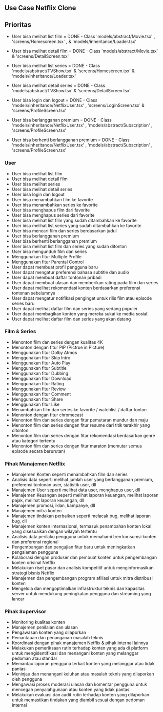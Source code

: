 ## Use Case Netflix Clone

## Prioritas

- User bisa melihat list film = DONE - Class 'models/abstract/Movie.tsx' , 'screens/Homescreen.tsx' , & 'models/inheritance/Loader.tsx'
- User bisa melihat detail film = DONE - Class 'models/abstract/Movie.tsx' & 'screens/DetailScreen.tsx'

- User bisa melihat list series = DONE - Class 'models/abstract/TVShow.tsx' & 'screens/Homescreen.tsx' & 'models/inheritance/Loader.tsx'
- User bisa melihat detail series = DONE - Class 'models/abstract/TVShow.tsx' & 'screens/DetailScreen.tsx'

- User bisa login dan logout = DONE - Class 'models/inheritance/NetflixUser.tsx' , 'screens/LoginScreen.tsx' & 'screens/ProfileScreen.tsx'

- User bisa berlangganan premium = DONE - Class 'models/inheritance/NetflixUser.tsx' , 'models/abstract/Subscription' , 'screens/ProfileScreen.tsx'
- User bisa berhenti berlangganan premium = DONE - Class 'models/inheritance/NetflixUser.tsx' , 'models/abstract/Subscription' , 'screens/ProfileScreen.tsx'

### User

- User bisa melihat list film
- User bisa melihat detail film
- User bisa melihat series
- User bisa melihat detail series
- User bisa login dan logout
- User bisa menambahkan film ke favorite
- User bisa menambahkan series ke favorite
- User bisa menghapus film dari favorite
- User bisa menghapus series dari favorite
- User bisa melihat list film yang sudah ditambahkan ke favorite
- User bisa melihat list series yang sudah ditambahkan ke favorite
- User bisa mencari film dan series berdasarkan judul
- User bisa berlangganan premium
- User bisa berhenti berlangganan premium
- User bisa melihat list film dan series yang sudah ditonton
- User bisa mengunduh film dan series
- Menggunakan fitur Multiple Profile
- Menggunakan fitur Parental Control
- User dapat membuat profil pengguna baru
- User dapat mengatur preferensi bahasa subtitle dan audio
- User dapat membuat daftar tontonan pribadi
- User dapat membuat ulasan dan memberikan rating pada film dan series
- User dapat melihat rekomendasi konten berdasarkan preferensi tontonan sebelumnya
- User dapat mengatur notifikasi pengingat untuk rilis film atau episode series baru
- User dapat melihat daftar film dan series yang sedang populer
- User dapat membagikan konten yang mereka sukai ke media sosial
- User dapat melihat daftar film dan series yang akan datang

### Film & Series

- Menonton film dan series dengan kualitas 4K
- Menonton dengan fitur PIP (Pictrue in Picture)
- Menggunakan fitur Dolby Atmos
- Menggunakan fitur Skip Intro
- Menggunakan fitur Auto Play
- Menggunakan fitur Subtitle
- Menggunakan fitur Dubbing
- Menggunakan fitur Download
- Menggunakan fitur Rating
- Menggunakan fitur Review
- Menggunakan fitur Comment
- Menggunakan fitur Share
- Menggunakan fitur Like
- Menambahkan film dan series ke favorite / watchlist / daftar tonton
- Menonton dengan fitur chromecast
- Menonton film dan series dengan fitur pemutaran mundur dan maju
- Menonton film dan series dengan fitur resume dari titik terakhir yang ditonton
- Menonton film dan series dengan fitur rekomendasi berdasarkan genre atau kategori tertentu
- Menonton film dan series dengan fitur maraton (memutar semua episode secara berurutan)

### Pihak Manajemen Netflix

- Manajemen Konten seperti menambahkan film dan series
- Analisis data seperti melihat jumlah user yang berlangganan premium, preferensi tontonan user, statistik user, dll
- Manajemen User seperti melihat data user, menghapus user, dll
- Manajemen Keuangan seperti melihat laporan keuangan, melihat laporan pajak, melihat laporan keuangan, dll
- Manajemen promosi, iklan, kampanye, dll
- Manajemen mitra konten
- Manajemen tindakan perbaikan seperti melacak bug, melihat laporan bug, dll
- Manajemen konten internasional, termasuk penambahan konten lokal yang disesuaikan dengan wilayah tertentu
- Analisis data perilaku pengguna untuk memahami tren konsumsi konten dan preferensi regional
- Pengembangan dan pengujian fitur baru untuk meningkatkan pengalaman pengguna
- Kolaborasi dengan produser dan pembuat konten untuk pengembangan konten orisinal Netflix
- Melakukan riset pasar dan analisis kompetitif untuk menginformasikan strategi bisnis Netflix
- Manajemen dan pengembangan program afiliasi untuk mitra distribusi konten
- Mengelola dan mengoptimalkan infrastruktur teknis dan kapasitas server untuk mendukung peningkatan pengguna dan streaming yang lancar

### Pihak Supervisor

- Monitoring kualitas konten
- Manajemen penilaian dan ulasan
- Pengawasan konten yang dilaporkan
- Pemantauan dan penanganan masalah teknis
- Koordinasi dengan pihak manajemen Netflix & pihak internal lainnya
- Melakukan pemeriksaan rutin terhadap konten yang ada di platform untuk mengidentifikasi dan menangani konten yang melanggar pedoman atau standar
- Memantau laporan pengguna terkait konten yang melanggar atau tidak pantas
- Meninjau dan menangani keluhan atau masalah teknis yang dilaporkan oleh pengguna
- Mengawasi proses moderasi ulasan dan komentar pengguna untuk mencegah penyalahgunaan atau konten yang tidak pantas
- Melakukan evaluasi dan audit rutin terhadap konten yang dilaporkan untuk memastikan tindakan yang diambil sesuai dengan pedoman internal
